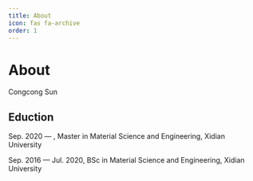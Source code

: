 ```yaml
---
title: About
icon: fas fa-archive
order: 1
---
```

# About
Congcong Sun

## Eduction

Sep. 2020 —    ,	Master in Material Science and Engineering,	Xidian University

Sep. 2016 — Jul. 2020,	BSc in Material Science and Engineering,	Xidian University
